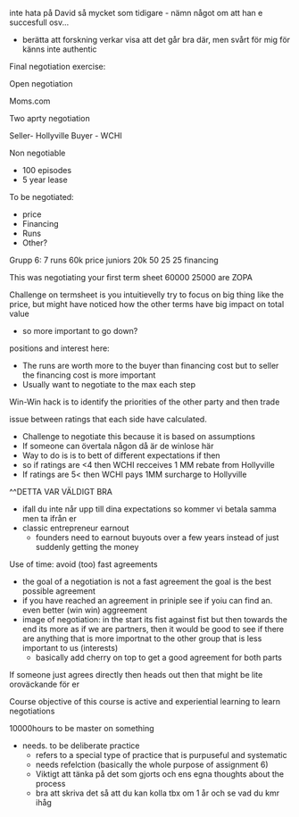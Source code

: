 
inte hata på David så mycket som tidigare - nämn något om att han e succesfull osv...
- berätta att forskning verkar visa att det går bra där, men svårt för mig för känns inte authentic

Final negotiation exercise:

Open negotiation

Moms.com

Two aprty negotiation

Seller- Hollyville
Buyer - WCHI

Non negotiable
- 100 episodes
- 5 year lease

To be negotiated:
- price
- Financing
- Runs
- Other?


Grupp 6:
7 runs
60k price
juniors 20k
50 25 25 financing


This was negotiating your first term sheet
60000 25000 are ZOPA

Challenge on termsheet is you intuitievelly try to focus on big thing like the price, but might have noticed how the other terms have big impact on total value
- so more important to go down?

positions and interest here:
- The runs are worth more to the buyer than financing cost but to seller the financing cost is more important
- Usually want to negotiate to the max each step

Win-Win hack is to identify the priorities of the other party and then trade

issue between ratings that each side have calculated.
- Challenge to negotiate this because it is based on assumptions
- If someone can övertala någon då är de winlose här
- Way to do is is to bett of different expectations if then
- so if ratings are <4 then WCHI recceives 1 MM rebate from Hollyville
- If ratings are 5< then WCHI pays 1MM surcharge to Hollyville

^^DETTA VAR VÄLDIGT BRA
- ifall du inte når upp till dina expectations so kommer vi betala samma men ta ifrån er
- classic entrepreneur earnout
	- founders need to earnout buyouts over a few years instead of just suddenly getting the money


Use of time: avoid (too) fast agreements
- the goal of a negotiation is not a fast agreement the goal is the best possible agreement
- if you have reached an agreement in priniple see if yoiu can find an. even better (win win) aggreement
- image of negotiation: in the start its fist against fist but then towards the end its more as if we are partners, then it would be good to see if there are anything that is more importnat to the other group that is less important to us (interests)
	- basically add cherry on top to get a good agreement for both parts

If someone just agrees directly then heads out then that might be lite oroväckande för er


Course objective of this course is active and experiential learning to learn negotiations

10000hours to be master on something
- needs. to be deliberate practice
	- refers to a special type of practice that is purpuseful and systematic
	- needs refelction (basically the whole purpose of  assignment 6)
	- Viktigt att tänka på det som gjorts och ens egna thoughts about the process
	- bra att skriva det så att du kan kolla tbx om 1 år och se vad du kmr ihåg